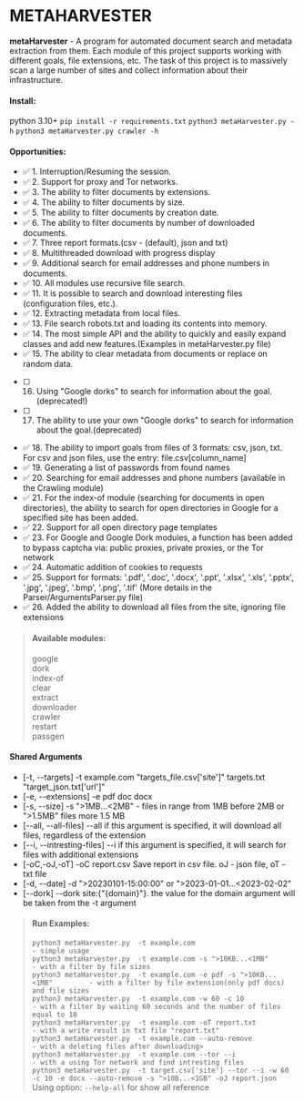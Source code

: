 # METAHARVESTER 
**metaHarvester** - A program for automated document search and metadata extraction from them. 
Each module of this project supports working with different goals, file extensions, etc. 
The task of this project is to massively scan a large number of sites and collect information about their infrastructure. 

#### **Install:**
python 3.10+
`pip install -r requirements.txt`
`python3 metaHarvester.py -h`
`python3 metaHarvester.py crawler -h`

#### **Opportunities**:
-  :white_check_mark: 1. Interruption/Resuming the session.
-  :white_check_mark: 2. Support for proxy and Tor networks.
-  :white_check_mark: 3. The ability to filter documents by extensions.
-  :white_check_mark: 4. The ability to filter documents by size.
-  :white_check_mark: 5. The ability to filter documents by creation date. 
-  :white_check_mark: 6. The ability to filter documents by number of downloaded documents.
-  :white_check_mark: 7. Three report formats.(csv - (default), json and txt)
-  :white_check_mark: 8. Multithreaded download with progress display
-  :white_check_mark: 9. Additional search for email addresses and phone numbers in documents.
-  :white_check_mark: 10. All modules use recursive file search.
-  :white_check_mark: 11. It is possible to search and download interesting files (configuration files, etc.).
-  :white_check_mark: 12. Extracting metadata from local files.
-  :white_check_mark: 13. File search robots.txt and loading its contents into memory.
-  :white_check_mark: 14. The most simple API and the ability to quickly and easily expand classes and add new features.(Examples in metaHarvester.py file)
-  :white_check_mark: 15. The ability to clear metadata from documents or replace on random data.
- [ ] 16. Using "Google dorks" to search for information about the goal.(deprecated!)
- [ ] 17. The ability to use your own "Google dorks" to search for information about the goal.(deprecated)
-  :white_check_mark: 18. The ability to import goals from files of 3 formats: csv, json, txt. For csv and json files, use the entry: file.csv[column_name]
-  :white_check_mark: 19. Generating a list of passwords from found names
-  :white_check_mark: 20. Searching for email addresses and phone numbers (available in the Crawling module)
-  :white_check_mark: 21. For the index-of module (searching for documents in open directories), the ability to search for open directories in Google for a specified site has been added.
-  :white_check_mark: 22. Support for all open directory page templates
-  :white_check_mark: 23. For Google and Google Dork modules, a function has been added to bypass captcha via: public proxies, private proxies, or the Tor network
-  :white_check_mark: 24. Automatic addition of cookies to requests
-  :white_check_mark: 25. Support for formats: '.pdf', '.doc', '.docx', '.ppt', '.xlsx', '.xls', '.pptx', '.jpg', '.jpeg', '.bmp', '.png', '.tif' (More details in the Parser/ArgumentsParser.py file)
-  :white_check_mark: 26. Added the ability to download all files from the site, ignoring file extensions


> #### **Available modules:**
> google  
> dork  
> index-of  
> clear  
> extract  
> downloader  
> crawler  
> restart  
> passgen  
  

#### **Shared Arguments**
+ [-t,  --targets]               -t     example.com "targets_file.csv['site']" targets.txt "target_json.txt['url']"
+ [-e,  --extensions]            -e     pdf doc docx
+ [-s,  --size]                  -s     ">1MB...<2MB" - files in range from 1MB before 2MB  or ">1.5MB" files more 1.5 MB
+ [--all, --all-files]           --all  if this argument is specified, it will download all files, regardless of the extension
+ [--i, --intresting-files]      --i    if this argument is specified, it will search for files with additional extensions
+ [-oC,-oJ,-oT]                  -oC report.csv   Save report in csv file. oJ - json file, oT - txt file
+ [-d,  --date]                  -d ">20230101-15:00:00" or ">2023-01-01...<2023-02-02"
+ [--dork]                       --dork site:{"{domain}"}.  the value for the domain argument will be taken from the -t argument




> #### **Run Examples:**
> `python3 metaHarvester.py  -t example.com                                  - simple usage`  
> `python3 metaHarvester.py  -t example.com -s ">10KB...<1MB"                - with a filter by file sizes`  
> `python3 metaHarvester.py  -t example.com -e pdf -s ">10KB...<1MB"         - with a filter by file extension(only pdf docs) and file sizes`  
> `python3 metaHarvester.py  -t example.com -w 60 -c 10                      - with a filter by waiting 60 seconds and the number of files equal to 10`  
> `python3 metaHarvester.py  -t example.com -oT report.txt                   - with a write result in txt file "report.txt"`  
> `python3 metaHarvester.py  -t example.com --auto-remove                    - with a deleting files after downloading>`  
> `python3 metaHarvester.py  -t example.com --tor --i                        - with a using Tor network and find intresting files`  
> `python3 metaHarvester.py  -t target.csv['site'] --tor --i -w 60 -c 10 -e docx --auto-remove -s ">10B...<1GB" -oJ report.json`  
Using option: `--help-all` for show all reference
